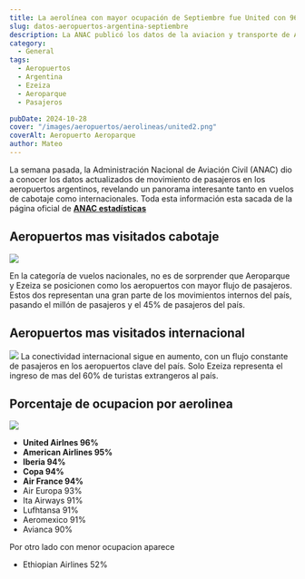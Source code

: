```yaml
---
title: La aerolínea con mayor ocupación de Septiembre fue United con 96%
slug: datos-aeropuertos-argentina-septiembre
description: La ANAC publicó los datos de la aviacion y transporte de Argentina del mes pasado de Septiembre.
category:
  - General
tags:
  - Aeropuertos
  - Argentina
  - Ezeiza
  - Aeroparque
  - Pasajeros

pubDate: 2024-10-28
cover: "/images/aeropuertos/aerolineas/united2.png"
coverAlt: Aeropuerto Aeroparque
author: Mateo
---
```


La semana pasada, la Administración Nacional de Aviación Civil (ANAC) dio a conocer los datos actualizados de movimiento de pasajeros en los aeropuertos argentinos, revelando un panorama interesante tanto en vuelos de cabotaje como internacionales.
Toda esta información esta sacada de la página oficial de 
 **[ANAC estadísticas](https://datos.anac.gob.ar/estadisticas/)**

## Aeropuertos mas visitados cabotaje
<img src="/images/anac/10-aeropuertos-int.png" >

En la categoría de vuelos nacionales, no es de sorprender que Aeroparque y Ezeiza se posicionen como los aeropuertos con mayor flujo de pasajeros. Estos dos representan una gran parte de los movimientos internos del país, pasando el millón de pasajeros y el 45% de pasajeros del país.

## Aeropuertos mas visitados internacional
<img src="/images/anac/10-aeropuertos-mas-visitados.png">
La conectividad internacional sigue en aumento, con un flujo constante de pasajeros en los aeropuertos clave del país. Solo Ezeiza representa el ingreso de mas del 60% de turistas extrangeros al país.

## Porcentaje de ocupacion por aerolinea
<img src="/images/anac/ocupacion-aerolineas.png">

* **United Airlnes 96%**
* **American Airlines 95%**
* **Iberia 94%**   
* **Copa 94%**
* **Air France 94%**
* Air Europa 93% 
* Ita Airways 91%
* Lufhtansa 91%
* Aeromexico 91%
* Avianca 90%

Por otro lado con menor ocupacion aparece
* Ethiopian Airlines 52%
